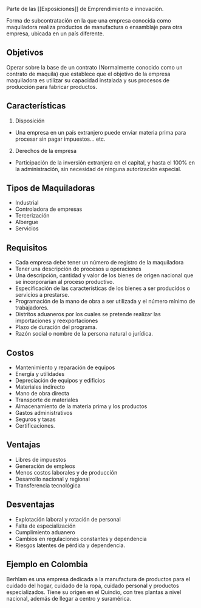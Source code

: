 Parte de las [[Exposiciones]] de Emprendimiento e innovación.

Forma de subcontratación en la que una empresa conocida como maquiladora realiza productos de manufactura o ensamblaje para otra empresa, ubicada en un país diferente.
## Objetivos
Operar sobre la base de un contrato (Normalmente conocido como un contrato de maquila) que establece que el objetivo de la empresa maquiladora es utilizar su capacidad instalada y sus procesos de producción para fabricar productos.
## Características
1. Disposición

- Una empresa en un país extranjero puede enviar materia prima para procesar sin pagar impuestos... etc.

2. Derechos de la empresa
- Participación de la inversión extranjera en el capital, y hasta el 100% en la administración, sin necesidad de ninguna autorización especial.

## Tipos de Maquiladoras
- Industrial
- Controladora de empresas
- Tercerización
- Albergue
- Servicios

## Requisitos
- Cada empresa debe tener un número de registro de la maquiladora
- Tener una descripción de procesos u operaciones
- Una descripción, cantidad y valor de los bienes de origen nacional que se incorporarían al proceso productivo.
- Especificación de las características de los bienes a ser producidos o servicios a prestarse.
- Programación de la mano de obra a ser utilizada y el número mínimo de trabajadores.
- Distritos aduaneros por los cuales se pretende realizar las importaciones y reexportaciones
- Plazo de duración del programa.
- Razón social o nombre de la persona natural o jurídica.

## Costos
- Mantenimiento y reparación de equipos
- Energía y utilidades
- Depreciación de equipos y edificios
- Materiales indirecto
- Mano de obra directa
- Transporte de materiales
- Almacenamiento de la materia prima y los productos
- Gastos administrativos
- Seguros y tasas
- Certificaciones.

## Ventajas
- Libres de impuestos
- Generación de empleos
- Menos costos laborales y de producción
- Desarrollo nacional y regional
- Transferencia tecnológica

## Desventajas
- Explotación laboral y rotación de personal
- Falta de especialización
- Cumplimiento aduanero
- Cambios en regulaciones constantes y dependencia
- Riesgos latentes de pérdida y dependencia.

## Ejemplo en Colombia
Berhlam es una empresa dedicada a la manufactura de productos para el cuidado del hogar, cuidado de la ropa, cuidado personal y productos especializados. Tiene su origen en el Quindio, con tres plantas a nivel nacional, además de llegar a centro y suramérica.